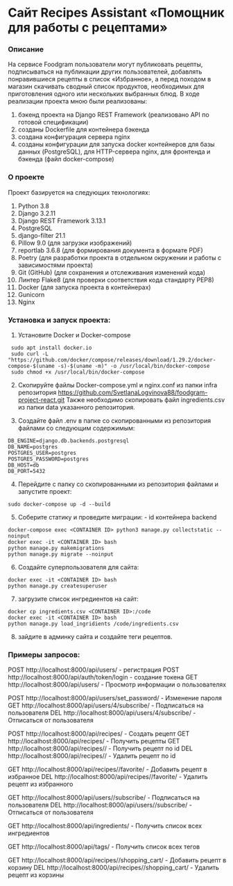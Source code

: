 # Cайт Recipes Assistant «Помощник для работы с рецептами»

### Описание
На сервисе Foodgram пользователи могут публиковать рецепты, подписываться на публикации других пользователей, добавлять понравившиеся рецепты в список «Избранное», а перед походом в магазин скачивать сводный список продуктов, необходимых для приготовления одного или нескольких выбранных блюд. 
В ходе реализации проекта мною были реализованы:
1. бэкенд проекта на Django REST Framework (реализовано API по готовой спецификации)
2. созданы Dockerfile для контейнера бэкенда
3. создана конфигурация сервера nginx
4. созданы конфигурации для запуска docker контейнеров для базы данных (PostgreSQL),
для HTTP-сервера nginx, для фронтенда и бэкенда (файл docker-compose)


### О проекте
Проект базируется на следующих технологиях:
1. Python 3.8
2. Django 3.2.11
3. Django REST Framework 3.13.1
4. PostgreSQL 
5. django-filter 21.1
6. Pillow 9.0 (для загрузки изображений)
7. reportlab 3.6.8 (для формирования документа в формате PDF)
8. Poetry  (для разработки проекта в отдельном окружении и работы с зависимостями проекта)
9. Git (GitHub) (для сохранения и отслеживания изменений кода)
10. Линтер Flake8 (для проверки соответствия кода стандарту PEP8)
11. Docker (для запуска проекта в контейнерах)
12. Gunicorn
13. Nginx


### Установка и запуск проекта:

1. Установите Docker и Docker-compose
```
 sudo apt install docker.io
 sudo curl -L "https://github.com/docker/compose/releases/download/1.29.2/docker-compose-$(uname -s)-$(uname -m)" -o /usr/local/bin/docker-compose
 sudo chmod +x /usr/local/bin/docker-compose
```

2. Скопируйте файлы Docker-compose.yml и nginx.conf из папки infra репозитория
https://github.com/SvetlanaLogvinova88/foodgram-project-react.git
Также необходимо скопировать файл ingredients.csv из папки data указанного репозитория.

3. Создайте файл .env в папке со скопированными из репозитория файлами со следующим
содержимым:
```
DB_ENGINE=django.db.backends.postgresql
DB_NAME=postgres
POSTGRES_USER=postgres
POSTGRES_PASSWORD=postgres
DB_HOST=db
DB_PORT=5432
```

4. Перейдите с папку со скопированными из репозитория файлами и запустите проект:
```
sudo docker-compose up -d --build
```

5. Соберите статику и проведите миграции:
<CONTAINER ID> - id контейнера backend
```
docker-compose exec <CONTAINER ID> python3 manage.py collectstatic --noinput
docker exec -it <CONTAINER ID> bash
python manage.py makemigrations
python manage.py migrate --noinput
```

6. Создайте суперпользователя для сайта:
```
docker exec -it <CONTAINER ID> bash
python manage.py createsuperuser
```

7. загрузите список ингредиентов на сайт:
```
docker cp ingredients.csv <CONTAINER ID>:/code
docker exec -it <CONTAINER ID> bash
python manage.py load_ingridients /code/ingredients.csv
```

8. зайдите в админку сайта и создайте теги рецептов.


### Примеры запросов:

POST http://localhost:8000/api/users/ - регистрация
POST http://localhost:8000/api/auth/token/login - создание токена
GET http://localhost:8000/api/users/ - Просмотр информации о пользователях

POST http://localhost:8000/api/users/set_password/ - Изменение пароля
GET http://localhost:8000/api/users/4/subscribe/ - Подписаться на пользователя
DEL http://localhost:8000/api/users/4/subscribe/ - Отписаться от пользователя

POST http://localhost:8000/api/recipes/ - Создать рецепт
GET http://localhost:8000/api/recipes/ - Получить рецепты
GET http://localhost:8000/api/recipes/<id>/ - Получить рецепт по id
DEL http://localhost:8000/api/recipes/<id>/ - Удалить рецепт по id

GET http://localhost:8000/api/recipes/<id>/favorite/ - Добавить рецепт в избранное
DEL http://localhost:8000/api/recipes/<id>/favorite/ - Удалить рецепт из избранного

GET http://localhost:8000/api/users/<id>/subscribe/ - Подписаться на пользователя
DEL http://localhost:8000/api/users/<id>/subscribe/ - Отписаться от пользователя

GET http://localhost:8000/api/ingredients/ - Получить список всех ингредиентов

GET http://localhost:8000/api/tags/ - Получить список всех тегов

GET http://localhost:8000/api/recipes/<id>/shopping_cart/ - Добавить рецепт в корзину
DEL http://localhost:8000/api/recipes/<id>/shopping_cart/ - Удалить рецепт из корзины
